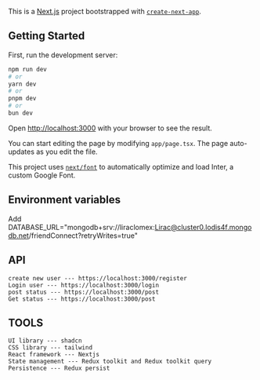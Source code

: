 This is a [Next.js](https://nextjs.org/) project bootstrapped with [`create-next-app`](https://github.com/vercel/next.js/tree/canary/packages/create-next-app).

## Getting Started

First, run the development server:

```bash
npm run dev
# or
yarn dev
# or
pnpm dev
# or
bun dev
```

Open [http://localhost:3000](http://localhost:3000) with your browser to see the result.

You can start editing the page by modifying `app/page.tsx`. The page auto-updates as you edit the file.

This project uses [`next/font`](https://nextjs.org/docs/basic-features/font-optimization) to automatically optimize and load Inter, a custom Google Font.

## Environment variables

Add DATABASE_URL="mongodb+srv://liraclomex:Lirac@cluster0.lodis4f.mongodb.net/friendConnect?retryWrites=true"

## API
```
create new user --- https://localhost:3000/register
Login user --- https://localhost:3000/login
post status --- https://localhost:3000/post
Get status --- https://localhost:3000/post
```

## TOOLS
```
UI library --- shadcn
CSS library --- tailwind
React framework --- Nextjs
State management --- Redux toolkit and Redux toolkit query
Persistence --- Redux persist
```
